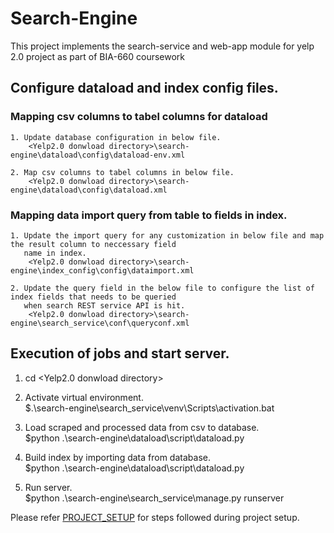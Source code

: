 # Search-Engine
This project implements the search-service and web-app module for yelp 2.0 project as part of BIA-660 coursework

## Configure dataload and index config files.

### Mapping csv columns to tabel columns for dataload
	1. Update database configuration in below file.
		<Yelp2.0 donwload directory>\search-engine\dataload\config\dataload-env.xml
		
	2. Map csv columns to tabel columns in below file.
		<Yelp2.0 donwload directory>\search-engine\dataload\config\dataload.xml
		
### Mapping data import query from table to fields in index.
	1. Update the import query for any customization in below file and map the result column to neccessary field 
	   name in index.
		<Yelp2.0 donwload directory>\search-engine\index_config\config\dataimport.xml
	
	2. Update the query field in the below file to configure the list of index fields that needs to be queried 
	   when search REST service API is hit.
		<Yelp2.0 donwload directory>\search-engine\search_service\conf\queryconf.xml
		
## Execution of jobs and start server.
1. cd <Yelp2.0 donwload directory>

2. Activate virtual environment.<br/>
	$.\search-engine\search_service\venv\Scripts\activation.bat
	
3. Load scraped and processed data from csv to database.<br/>
	$python .\search-engine\dataload\script\dataload.py
	
4. Build index by importing data from database.<br/>
	$python .\search-engine\dataload\script\dataload.py
	
5. Run server.<br/>
	$python .\search-engine\search_service\manage.py runserver

	
Please refer [PROJECT_SETUP](https://github.com/Mgancita/Yelp-2.0/blob/master/search-engine/PROJECT_SETUP.md "PROJECT_SETUP.md") for steps followed during project setup.
